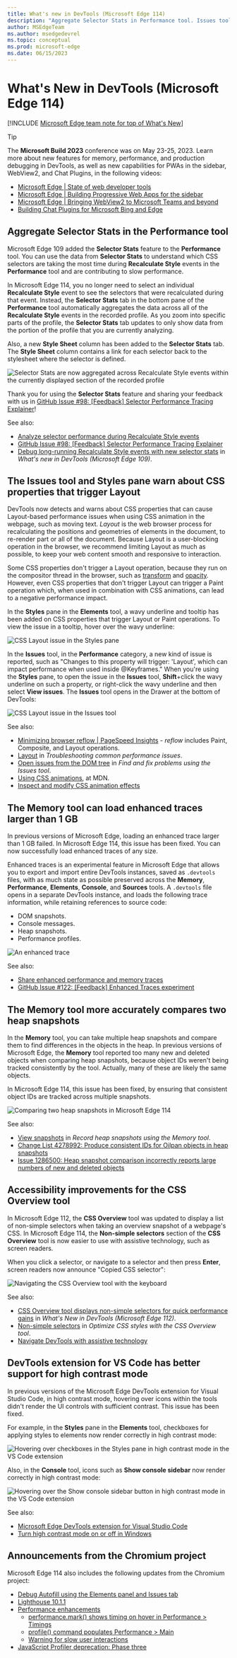 ```yaml
---
title: What's new in DevTools (Microsoft Edge 114)
description: "Aggregate Selector Stats in Performance tool. Issues tool warns when CSS properties trigger Layout. Memory tool loads enhanced traces larger than 1 GB. Memory tool accurately compares heap snapshots. CSS Overview accessibility improvements. Debugging Microsoft Edge in VS Code supports high contrast. And more."
author: MSEdgeTeam
ms.author: msedgedevrel
ms.topic: conceptual
ms.prod: microsoft-edge
ms.date: 06/15/2023
---
```

# What's New in DevTools (Microsoft Edge 114)

[!INCLUDE [Microsoft Edge team note for top of What's New](../../includes/edge-whats-new-note.md)]

> [!TIP]
> The **Microsoft Build 2023** conference was on May 23-25, 2023.  Learn more about new features for memory, performance, and production debugging in DevTools, as well as new capabilities for PWAs in the sidebar, WebView2, and Chat Plugins, in the following videos:
> * [Microsoft Edge | State of web developer tools](https://www.youtube.com/watch?v=yDFmQNu3TSg&list=PL4z1-7pjJU6zJT3PBQ4mTbNg2wtX7Lt52)
> * [Microsoft Edge | Building Progressive Web Apps for the sidebar](https://www.youtube.com/watch?v=9u8lRzRUayw&list=PL4z1-7pjJU6zJT3PBQ4mTbNg2wtX7Lt52)
> * [Microsoft Edge | Bringing WebView2 to Microsoft Teams and beyond](https://www.youtube.com/watch?v=s3tDUvaoCP4&list=PL4z1-7pjJU6zJT3PBQ4mTbNg2wtX7Lt52)
> * [Building Chat Plugins for Microsoft Bing and Edge](https://www.youtube.com/watch?v=Q-5M7EYjl6U&list=PL4z1-7pjJU6zJT3PBQ4mTbNg2wtX7Lt52)


<!-- ====================================================================== -->
## Aggregate Selector Stats in the Performance tool

<!-- Subtitle: Instead of selecting individual Recalculate Style events when recording a profile, the Selector Stats tab now aggregates data across all Recalculate Style events-->

Microsoft Edge 109 added the **Selector Stats** feature to the **Performance** tool.  You can use the data from **Selector Stats** to understand which CSS selectors are taking the most time during **Recalculate Style** events in the **Performance** tool and are contributing to slow performance.

In Microsoft Edge 114, you no longer need to select an individual **Recalculate Style** event to see the selectors that were recalculated during that event.  Instead, the **Selector Stats** tab in the bottom pane of the **Performance** tool automatically aggregates the data across all of the **Recalculate Style** events in the recorded profile.  As you zoom into specific parts of the profile, the **Selector Stats** tab updates to only show data from the portion of the profile that you are currently analyzing.

Also, a new **Style Sheet** column has been added to the **Selector Stats** tab.  The **Style Sheet** column contains a link for each selector back to the stylesheet where the selector is defined.

![Selector Stats are now aggregated across Recalculate Style events within the currently displayed section of the recorded profile](./devtools-114-images/aggregate-selector-stats.png)

Thank you for using the **Selector Stats** feature and sharing your feedback with us in [GitHub Issue #98: \[Feedback\] Selector Performance Tracing Explainer](https://github.com/MicrosoftEdge/DevTools/issues/98)!

See also:
* [Analyze selector performance during Recalculate Style events](../../../evaluate-performance/selector-stats.md)
* [GitHub Issue #98: \[Feedback\] Selector Performance Tracing Explainer](https://github.com/MicrosoftEdge/DevTools/issues/98)
* [Debug long-running Recalculate Style events with new selector stats](../01/devtools-109.md#debug-long-running-recalculate-style-events-with-new-selector-stats) in _What's new in DevTools (Microsoft Edge 109)_.


<!-- ====================================================================== -->
## The Issues tool and Styles pane warn about CSS properties that trigger Layout

<!-- Subtitle: The Styles pane shows a wavy underline on CSS properties that trigger Layout, and the Issues tool warns about such properties. This warning helps limit re-calculating positions and geometries of elements, to avoid blocking user interaction. -->

DevTools now detects and warns about CSS properties that can cause Layout-based performance issues when using CSS animation in the webpage, such as moving text.  _Layout_ is the web browser process for recalculating the positions and geometries of elements in the document, to re-render part or all of the document.  Because Layout is a user-blocking operation in the browser, we recommend limiting Layout as much as possible, to keep your web content smooth and responsive to interaction.

Some CSS properties don't trigger a Layout operation, because they run on the compositor thread in the browser, such as [transform](https://developer.mozilla.org/docs/Web/CSS/transform) and [opacity](https://developer.mozilla.org/docs/Web/CSS/opacity).  However, even CSS properties that don't trigger Layout can trigger a Paint operation which, when used in combination with CSS animations, can lead to a negative performance impact.

In the **Styles** pane in the **Elements** tool, a wavy underline and tooltip has been added on CSS properties that trigger Layout or Paint operations.  To view the issue in a tooltip, hover over the wavy underline:

![CSS Layout issue in the Styles pane](./devtools-114-images/css-reflow-issue-styles-pane.png)

In the **Issues** tool, in the **Performance** category, a new kind of issue is reported, such as "Changes to this property will trigger: 'Layout', which can impact performance when used inside @Keyframes."  When you're using the **Styles** pane, to open the issue in the **Issues** tool, **Shift**+click the wavy underline on such a property, or right-click the wavy underline and then select **View issues**.  The **Issues** tool opens in the Drawer at the bottom of DevTools:

![CSS Layout issue in the Issues tool](./devtools-114-images/css-reflow-issue-issues-tool.png)

See also:
* [Minimizing browser reflow | PageSpeed Insights](https://developers.google.com/speed/docs/insights/browser-reflow) - _reflow_ includes Paint, Composite, and Layout operations.
* [Layout](../../../rendering-tools/index.md#layout) in _Troubleshooting common performance issues_.
* [Open issues from the DOM tree](../../../issues/index.md#open-issues-from-the-dom-tree) in _Find and fix problems using the Issues tool_.
* [Using CSS animations](https://developer.mozilla.org/docs/Web/CSS/CSS_Animations/Using_CSS_animations), at MDN.
* [Inspect and modify CSS animation effects](../../../inspect-styles/animations.md)


<!-- ====================================================================== -->
## The Memory tool can load enhanced traces larger than 1 GB

<!-- Subtitle: In previous versions of Microsoft Edge, loading enhanced traces larger than 1 GB produced an error. In Microsoft Edge 114, this issue has been fixed. -->

In previous versions of Microsoft Edge, loading an enhanced trace larger than 1 GB failed.  In Microsoft Edge 114, this issue has been fixed.  You can now successfully load enhanced traces of any size.

Enhanced traces is an experimental feature in Microsoft Edge that allows you to export and import entire DevTools instances, saved as `.devtools` files, with as much state as possible preserved across the **Memory**, **Performance**, **Elements**, **Console**, and **Sources** tools.  A `.devtools` file opens in a separate DevTools instance, and loads the following trace information, while retaining references to source code:
* DOM snapshots.
* Console messages.
* Heap snapshots.
* Performance profiles.

![An enhanced trace](./devtools-114-images/enhanced-trace-1gb.png)

See also:
* [Share enhanced performance and memory traces](../../../experimental-features/share-traces.md)
* [GitHub Issue #122: \[Feedback\] Enhanced Traces experiment](https://github.com/MicrosoftEdge/DevTools/issues/122)


<!-- ====================================================================== -->
## The Memory tool more accurately compares two heap snapshots

<!-- Subtitle: In previous versions of Microsoft Edge, the Memory tool incorrectly reported lots of new and deleted objects when comparing two heap snapshots. This issue has now been fixed.-->

In the **Memory** tool, you can take multiple heap snapshots and compare them to find differences in the objects in the heap.  In previous versions of Microsoft Edge, the **Memory** tool reported too many new and deleted objects when comparing heap snapshots, because object IDs weren't being tracked consistently by the tool.  Actually, many of these are likely the same objects.

In Microsoft Edge 114, this issue has been fixed, by ensuring that consistent object IDs are tracked across multiple snapshots.

![Comparing two heap snapshots in Microsoft Edge 114](./devtools-114-images/snapshot-comparison-114.png)

See also:
* [View snapshots](../../../memory-problems/heap-snapshots.md#view-snapshots) in _Record heap snapshots using the Memory tool_.
* [Change List 4278992: Produce consistent IDs for Oilpan objects in heap snapshots](https://chromium-review.googlesource.com/c/v8/v8/+/4278992)
* [Issue 1286500: Heap snapshot comparison incorrectly reports large numbers of new and deleted objects](https://bugs.chromium.org/p/chromium/issues/detail?id=1286500)


<!-- ====================================================================== -->
## Accessibility improvements for the CSS Overview tool

<!-- Subtitle: The CSS Overview tool is now easier to use with assistive technology such as screen readers. -->

In Microsoft Edge 112, the **CSS Overview** tool was updated to display a list of non-simple selectors when taking an overview snapshot of a webpage's CSS.  In Microsoft Edge 114, the **Non-simple selectors** section of the **CSS Overview** tool is now easier to use with assistive technology, such as screen readers.

When you click a selector, or navigate to a selector and then press **Enter**, screen readers now announce "Copied CSS selector":

![Navigating the CSS Overview tool with the keyboard](./devtools-114-images/non-simple-selectors-css-overview-a11y.png)

See also:
* [CSS Overview tool displays non-simple selectors for quick performance gains](../04/devtools-112.md#css-overview-tool-displays-non-simple-selectors-for-quick-performance-gains) in _What's New in DevTools (Microsoft Edge 112)_.
* [Non-simple selectors](../../../css/css-overview-tool.md#non-simple-selectors) in _Optimize CSS styles with the CSS Overview tool_.
* [Navigate DevTools with assistive technology](../../../accessibility/navigation.md)


<!-- ====================================================================== -->
## DevTools extension for VS Code has better support for high contrast mode

<!-- Subtitle: Hovering over icons in high contrast mode in the VS Code extension now renders with sufficient contrast. -->

In previous versions of the Microsoft Edge DevTools extension for Visual Studio Code, in high contrast mode, hovering over icons within the tools didn't render the UI controls with sufficient contrast.  This issue has been fixed.

For example, in the **Styles** pane in the **Elements** tool, checkboxes for applying styles to elements now render correctly in high contrast mode:

![Hovering over checkboxes in the Styles pane in high contrast mode in the VS Code extension](./devtools-114-images/vs-code-hc-mode-styles-pane.png)

Also, in the **Console** tool, icons such as **Show console sidebar** now render correctly in high contrast mode:

![Hovering over the Show console sidebar button in high contrast mode in the VS Code extension](./devtools-114-images/vs-code-hc-mode-console-tool.png)

See also:
* [Microsoft Edge DevTools extension for Visual Studio Code](../../../../visual-studio-code/microsoft-edge-devtools-extension.md)
* [Turn high contrast mode on or off in Windows](https://support.microsoft.com/windows/turn-high-contrast-mode-on-or-off-in-windows-909e9d89-a0f9-a3a9-b993-7a6dcee85025)


<!-- ====================================================================== -->
## Announcements from the Chromium project

Microsoft Edge 114 also includes the following updates from the Chromium project:

* [Debug Autofill using the Elements panel and Issues tab](https://developer.chrome.com/blog/new-in-devtools-114/#autofill)
* [Lighthouse 10.1.1](https://developer.chrome.com/blog/new-in-devtools-114/#lighthouse)
* [Performance enhancements](https://developer.chrome.com/blog/new-in-devtools-114/#performance)
   * [performance.mark() shows timing on hover in Performance > Timings](https://developer.chrome.com/blog/new-in-devtools-114/#mark)
   * [profile() command populates Performance > Main](https://developer.chrome.com/blog/new-in-devtools-114/#profile)
   * [Warning for slow user interactions](https://developer.chrome.com/blog/new-in-devtools-114/#slow-interaction-warning)
* [JavaScript Profiler deprecation: Phase three](https://developer.chrome.com/blog/new-in-devtools-114/#js-profiler)

<!-- ====================================================================== -->
<!-- uncomment if content is copied from developer.chrome.com to this page -->

<!-- > [!NOTE]
> Portions of this page are modifications based on work created and [shared by Google](https://developers.google.com/terms/site-policies) and used according to terms described in the [Creative Commons Attribution 4.0 International License](https://creativecommons.org/licenses/by/4.0).
> The original page for announcements from the Chromium project is [What's New in DevTools (Chrome 114)](https://developer.chrome.com/blog/new-in-devtools-114) and is authored by [Jecelyn Yeen](https://developers.google.com/web/resources/contributors#jecelynyeen) (Developer advocate working on Chrome DevTools at Google). -->


<!-- ====================================================================== -->
<!-- uncomment if content is copied from developer.chrome.com to this page -->

<!-- [![Creative Commons License](../../../../media/cc-logo/88x31.png)](https://creativecommons.org/licenses/by/4.0)
This work is licensed under a [Creative Commons Attribution 4.0 International License](https://creativecommons.org/licenses/by/4.0). -->
